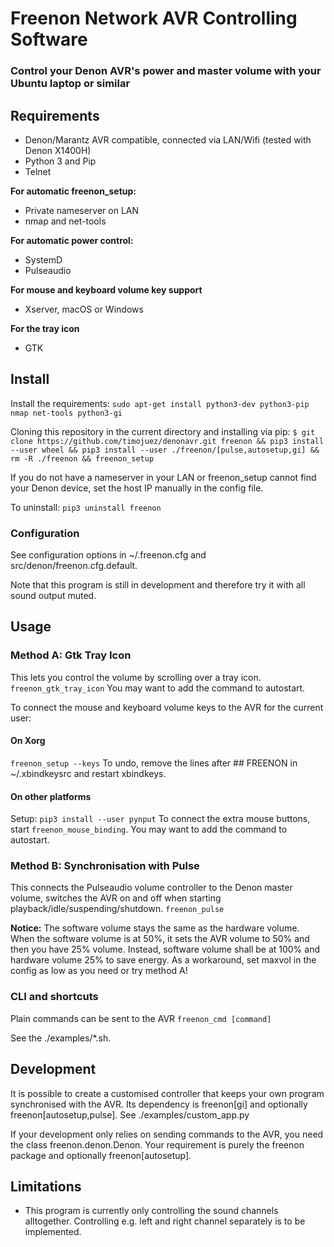 # Freenon Network AVR Controlling Software
### Control your Denon AVR's power and master volume with your Ubuntu laptop or similar

## Requirements
- Denon/Marantz AVR compatible, connected via LAN/Wifi (tested with Denon X1400H)
- Python 3 and Pip
- Telnet

**For automatic freenon_setup:**
- Private nameserver on LAN
- nmap and net-tools

**For automatic power control:**
- SystemD
- Pulseaudio

**For mouse and keyboard volume key support**
- Xserver, macOS or Windows

**For the tray icon**
- GTK


## Install

Install the requirements:
`sudo apt-get install python3-dev python3-pip nmap net-tools python3-gi`

Cloning this repository in the current directory and installing via pip:
`$ git clone https://github.com/timojuez/denonavr.git freenon && pip3 install --user wheel && pip3 install --user ./freenon/[pulse,autosetup,gi] && rm -R ./freenon && freenon_setup`

If you do not have a nameserver in your LAN or freenon_setup cannot find your Denon device, set the 
host IP manually in the config file.

To uninstall: `pip3 uninstall freenon`


### Configuration
See configuration options in ~/.freenon.cfg and src/denon/freenon.cfg.default.

Note that this program is still in development and therefore try it with all sound output muted.


## Usage

### Method A: Gtk Tray Icon
This lets you control the volume by scrolling over a tray icon.
`freenon_gtk_tray_icon`
You may want to add the command to autostart.

To connect the mouse and keyboard volume keys to the AVR for the current user:
#### On Xorg
`freenon_setup --keys`
To undo, remove the lines after ## FREENON in ~/.xbindkeysrc and restart xbindkeys.

#### On other platforms
Setup: `pip3 install --user pynput`
To connect the extra mouse buttons, start `freenon_mouse_binding`. You may want to add the command to autostart.


### Method B: Synchronisation with Pulse
This connects the Pulseaudio volume controller to the Denon master volume, switches the AVR on and off when starting playback/idle/suspending/shutdown.
`freenon_pulse`

**Notice:** The software volume stays the same as the hardware volume. When the software volume is at 50%, it sets the AVR volume to 50% and then you have 25% volume. Instead, software volume shall be at 100% and hardware volume 25% to save energy. As a workaround, set maxvol in the config as low as you need or try method A!


### CLI and shortcuts
Plain commands can be sent to the AVR
`freenon_cmd [command]`

See the ./examples/*.sh.


## Development
It is possible to create a customised controller that keeps your own program synchronised with the AVR. Its dependency is freenon[gi] and optionally freenon[autosetup,pulse].
See ./examples/custom_app.py

If your development only relies on sending commands to the AVR, you need the class freenon.denon.Denon. Your requirement is purely the freenon package and optionally freenon[autosetup].


## Limitations
- This program is currently only controlling the sound channels alltogether. Controlling e.g. left and right channel separately is to be implemented.

